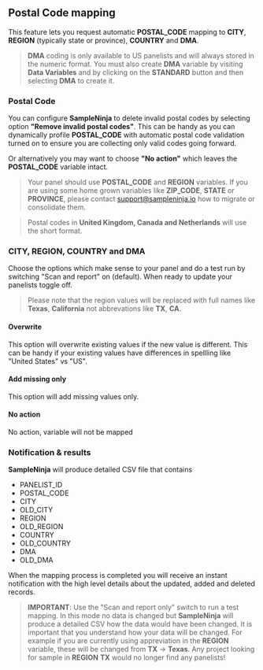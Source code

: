 ## Postal Code mapping

This feature lets you request automatic **POSTAL_CODE** mapping to **CITY**, **REGION** (typically state or province), **COUNTRY** and **DMA**.

> **DMA** coding is only available to US panelists and will always stored in the numeric format. You must also create **DMA** variable by visiting **Data Variables** and by clicking on the **STANDARD** button and then selecting **DMA** to create it.

### Postal Code

You can configure **SampleNinja** to delete invalid postal codes by selecting option **"Remove invalid postal codes"**. This can be handy as you can dynamically profile **POSTAL_CODE** with automatic postal code validation turned on to ensure you are collecting only valid codes going forward.

Or alternatively you may want to choose **"No action"** which leaves the **POSTAL_CODE** variable intact.

> Your panel should use **POSTAL_CODE** and **REGION** variables. If you are using some home grown variables like **ZIP_CODE**, **STATE** or **PROVINCE**, please contact support@sampleninja.io how to migrate or consolidate them.

> Postal codes in **United Kingdom, Canada and Netherlands** will use the short format.

### CITY, REGION, COUNTRY and DMA

Choose the options which make sense to your panel and do a test run by switching "Scan and report" on (default). When ready to update your panelists toggle off.

> Please note that the region values will be replaced with full names like **Texas**, **California** not abbrevations like **TX**, **CA**.

#### Overwrite
This option will overwrite existing values if the new value is different. This can be handy if your existing values have differences in spellling like "United States" vs "US".

#### Add missing only
This option will add missing values only.

#### No action
No action, variable will not be mapped

### Notification & results

**SampleNinja** will produce detailed CSV file that contains

- PANELIST_ID
- POSTAL_CODE
- CITY
- OLD_CITY
- REGION
- OLD_REGION
- COUNTRY
- OLD_COUNTRY
- DMA
- OLD_DMA

When the mapping process is completed you will receive an instant notification with the high level details about the updated, added and deleted records.

> **IMPORTANT**: Use the "Scan and report only" switch to run a test mapping. In this mode no data is changed but **SampleNinja** will produce a detailed CSV how the data would have been changed. It is important that you understand how your data will be changed. For example if you are currently using appreviation in the **REGION** variable, these will be changed from **TX** -> **Texas**. Any project looking for sample in **REGION** **TX** would no longer find any panelists!

